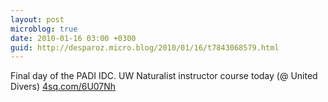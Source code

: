 ```yaml
---
layout: post
microblog: true
date: 2010-01-16 03:00 +0300
guid: http://desparoz.micro.blog/2010/01/16/t7843068579.html
---
```

Final day of the PADI IDC. UW Naturalist instructor course today (@ United Divers) [4sq.com/6U07Nh](http://4sq.com/6U07Nh)
